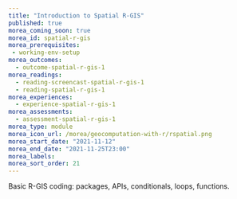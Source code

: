 ```yaml
---
title: "Introduction to Spatial R-GIS"
published: true
morea_coming_soon: true
morea_id: spatial-r-gis
morea_prerequisites:
 - working-env-setup
morea_outcomes:
  - outcome-spatial-r-gis-1
morea_readings:
  - reading-screencast-spatial-r-gis-1
  - reading-spatial-r-gis-1
morea_experiences:
  - experience-spatial-r-gis-1
morea_assessments:
  - assessment-spatial-r-gis-1
morea_type: module
morea_icon_url: /morea/geocomputation-with-r/rspatial.png
morea_start_date: "2021-11-12"
morea_end_date: "2021-11-25T23:00"
morea_labels:
morea_sort_order: 21
---
```


Basic R-GIS coding: packages, APIs, conditionals, loops, functions.

